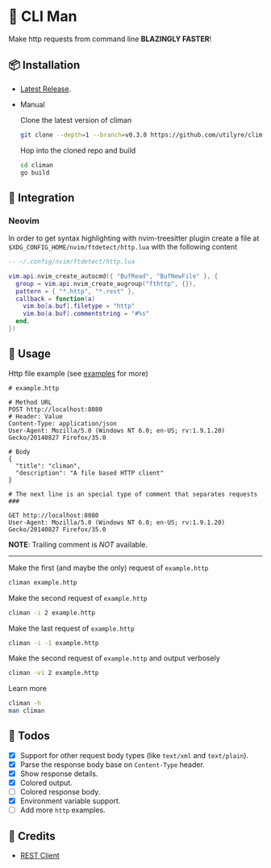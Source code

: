 # 📝 CLI Man

Make http requests from command line **BLAZINGLY FASTER**!

## 📦 Installation

- [Latest Release](https://github.com/utilyre/climan/releases/latest).

- Manual

  Clone the latest version of climan

  ```bash
  git clone --depth=1 --branch=v0.3.0 https://github.com/utilyre/climan.git
  ```

  Hop into the cloned repo and build

  ```bash
  cd climan
  go build
  ```

## 🌟 Integration

### Neovim

In order to get syntax highlighting with nvim-treesitter plugin create a file
at `$XDG_CONFIG_HOME/nvim/ftdetect/http.lua` with the following content

```lua
-- ~/.config/nvim/ftdetect/http.lua

vim.api.nvim_create_autocmd({ "BufRead", "BufNewFile" }, {
  group = vim.api.nvim_create_augroup("fthttp", {}),
  pattern = { "*.http", "*.rest" },
  callback = function(a)
    vim.bo[a.buf].filetype = "http"
    vim.bo[a.buf].commentstring = "#%s"
  end,
})
```

## 🚀 Usage

Http file example (see [examples](/examples) for more)

```http
# example.http

# Method URL
POST http://localhost:8080
# Header: Value
Content-Type: application/json
User-Agent: Mozilla/5.0 (Windows NT 6.0; en-US; rv:1.9.1.20) Gecko/20140827 Firefox/35.0

# Body
{
  "title": "climan",
  "description": "A file based HTTP client"
}

# The next line is an special type of comment that separates requests
###

GET http://localhost:8080
User-Agent: Mozilla/5.0 (Windows NT 6.0; en-US; rv:1.9.1.20) Gecko/20140827 Firefox/35.0
```

**NOTE**: Trailing comment is _NOT_ available.

---

Make the first (and maybe the only) request of `example.http`

```bash
climan example.http
```

Make the second request of `example.http`

```bash
climan -i 2 example.http
```

Make the last request of `example.http`

```bash
climan -i -1 example.http
```

Make the second request of `example.http` and output verbosely

```bash
climan -vi 2 example.http
```

Learn more

```bash
climan -h
man climan
```

## 🔖 Todos

- [x] Support for other request body types (like `text/xml` and `text/plain`).
- [x] Parse the response body base on `Content-Type` header.
- [x] Show response details.
- [x] Colored output.
- [ ] Colored response body.
- [x] Environment variable support.
- [ ] Add more `http` examples.

## 📢 Credits

- [REST Client](https://github.com/Huachao/vscode-restclient)
